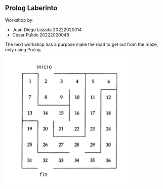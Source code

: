 ## Prolog Laberinto

Workshop by:
- Juan Diego Lozada 20222020014
- Cesar Pulido 20222020048

The next workshop has a purpose make the road to get out from the maze, only using Prolog

![](laberinto.png)